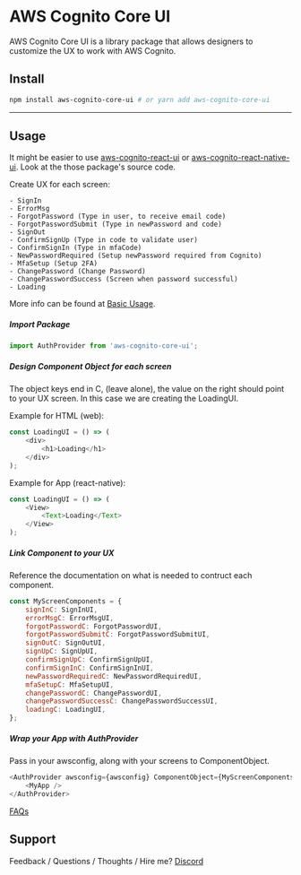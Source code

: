 # AWS Cognito Core UI

AWS Cognito Core UI is a library package that allows designers to customize the UX to work with AWS Cognito.

## Install

```bash
npm install aws-cognito-core-ui # or yarn add aws-cognito-core-ui
```

---

## Usage

It might be easier to use [aws-cognito-react-ui](https://github.com/luke-guan/aws-cognito-react-ui) or [aws-cognito-react-native-ui](https://github.com/luke-guan/aws-cognito-react-native-ui). Look at the those package's source code.

Create UX for each screen:

```
- SignIn
- ErrorMsg
- ForgotPassword (Type in user, to receive email code)
- ForgotPasswordSubmit (Type in newPassword and code)
- SignOut
- ConfirmSignUp (Type in code to validate user)
- ConfirmSignIn (Type in mfaCode)
- NewPasswordRequired (Setup newPassword required from Cognito)
- MfaSetup (Setup 2FA)
- ChangePassword (Change Password)
- ChangePasswordSuccess (Screen when password successful)
- Loading
```

More info can be found at [Basic Usage](docs/BasicUsage.md).

##### Import Package

```javascript
import AuthProvider from 'aws-cognito-core-ui';
```

##### Design Component Object for each screen

The object keys end in C, (leave alone), the value on the right should point to your UX screen. In this case we are creating the LoadingUI.

Example for HTML (web):

```javascript
const LoadingUI = () => (
    <div>
        <h1>Loading</h1>
    </div>
);
```

Example for App (react-native):

```javascript
const LoadingUI = () => (
    <View>
        <Text>Loading</Text>
    </View>
);
```

##### Link Component to your UX

Reference the documentation on what is needed to contruct each component.

```javascript
const MyScreenComponents = {
    signInC: SignInUI,
    errorMsgC: ErrorMsgUI,
    forgotPasswordC: ForgotPasswordUI,
    forgotPasswordSubmitC: ForgotPasswordSubmitUI,
    signOutC: SignOutUI,
    signUpC: SignUpUI,
    confirmSignUpC: ConfirmSignUpUI,
    confirmSignInC: ConfirmSignInUI,
    newPasswordRequiredC: NewPasswordRequiredUI,
    mfaSetupC: MfaSetupUI,
    changePasswordC: ChangePasswordUI,
    changePasswordSuccessC: ChangePasswordSuccessUI,
    loadingC: LoadingUI,
};
```

##### Wrap your App with AuthProvider

Pass in your awsconfig, along with your screens to ComponentObject.

```javascript
<AuthProvider awsconfig={awsconfig} ComponentObject={MyScreenComponents}>
    <MyApp />
</AuthProvider>
```

[FAQs](docs/FAQs.md)

## Support

Feedback / Questions / Thoughts / Hire me?
[Discord](https://discord.gg/Mfwc5sg)
